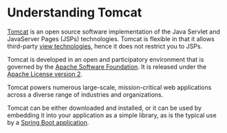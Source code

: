 # Understanding Tomcat

[Tomcat](https://tomcat.apache.org/) is an open source software implementation of the Java Servlet and JavaServer Pages (JSPs) technologies. Tomcat is flexible in that it allows third-party [view technologies][u-view-templates], hence it does not restrict you to JSPs.

Tomcat is developed in an open and participatory environment that is governed by the [Apache Software Foundation](https://www.apache.org/). It is released under the [Apache License version 2](http://www.apache.org/licenses/LICENSE-2.0). 

Tomcat powers numerous large-scale, mission-critical web applications across a diverse range of industries and organizations.

Tomcat can be either downloaded and installed, or it can be used by embedding it into your application as a simple library, as is the typical use by a [Spring Boot application][gs-spring-boot].

[u-view-templates]: /understanding/view-templates
[gs-spring-boot]: /guides/gs/spring-boot